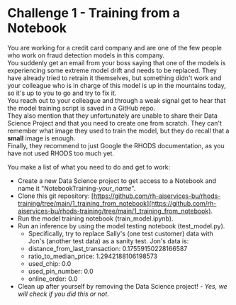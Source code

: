 # Challenge 1 - Training from a Notebook

You are working for a credit card company and are one of the few people who work on fraud detection models in this company.  
You suddenly get an email from your boss saying that one of the models is experiencing some extreme model drift and needs to be replaced. They have already tried to retrain it themselves, but something didn't work and your colleague who is in charge of this model is up in the mountains today, so it's up to you to go and try to fix it.  
You reach out to your colleague and through a weak signal get to hear that the model training script is saved in a GitHub repo.  
They also mention that they unfortunately are unable to share their Data Science Project and that you need to create one from scratch. They can't remember what image they used to train the model, but they do recall that a **small** image is enough.  
Finally, they recommend to just Google the RHODS documentation, as you have not used RHODS too much yet.  

You make a list of what you need to do and get to work:

- Create a new Data Science project to get access to a Notebook and name it "NotebookTraining-*your_name*".
- Clone this git repository: [https://github.com/rh-aiservices-bu/rhods-training/tree/main/1_training_from_notebook](https://github.com/rh-aiservices-bu/rhods-training/tree/main/1_training_from_notebook).
- Run the model training notebook (train_model.ipynb).
- Run an inference by using the model testing notebook (test_model.py).
    - Specifically, try to replace Sally's (one test customer) data with Jon's (another test data) as a sanity test. Jon's data is: 
    - distance_from_last_transaction: 0.17559150228166587
    - ratio_to_median_price: 1.2942188106198573
    - used_chip: 0.0
    - used_pin_number: 0.0
    - online_order: 0.0
- Clean up after yourself by removing the Data Science project! - *Yes, we will check if you did this or not*.
